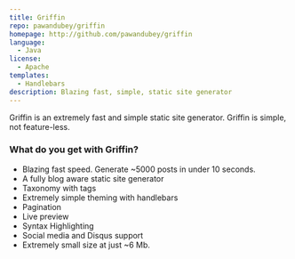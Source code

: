```yaml
---
title: Griffin
repo: pawandubey/griffin
homepage: http://github.com/pawandubey/griffin
language:
  - Java
license:
  - Apache
templates:
  - Handlebars
description: Blazing fast, simple, static site generator
---
```


Griffin is an extremely fast and simple static site generator.
Griffin is simple, not feature-less.

### What do you get with Griffin?
* Blazing fast speed. Generate ~5000 posts in under 10 seconds.
* A fully blog aware static site generator
* Taxonomy with tags
* Extremely simple theming with handlebars
* Pagination
* Live preview
* Syntax Highlighting
* Social media and Disqus support
* Extremely small size at just ~6 Mb.
